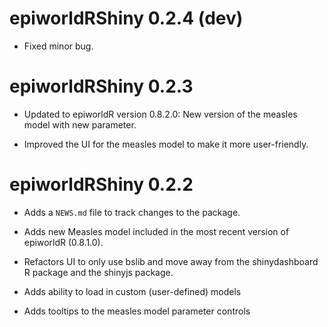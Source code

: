 # epiworldRShiny 0.2.4 (dev)

* Fixed minor bug.


# epiworldRShiny 0.2.3

* Updated to epiworldR version 0.8.2.0: New version of the measles model with new parameter.

* Improved the UI for the measles model to make it more user-friendly.

# epiworldRShiny 0.2.2

* Adds a `NEWS.md` file to track changes to the package.

* Adds new Measles model included in the most recent version of epiworldR (0.8.1.0).

* Refactors UI to only use bslib and move away from the shinydashboard R package and the shinyjs package.

* Adds ability to load in custom (user-defined) models

* Adds tooltips to the measles model parameter controls
